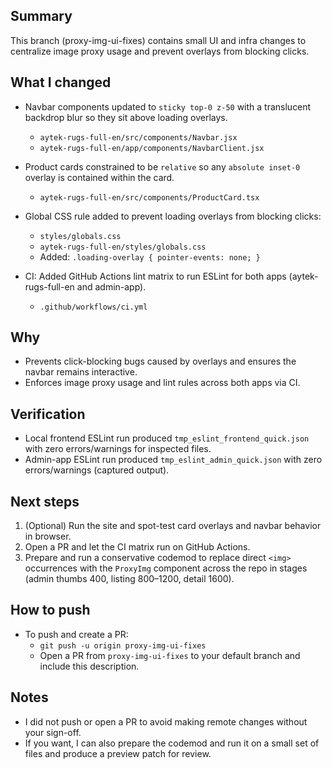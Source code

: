 Summary
-------
This branch (proxy-img-ui-fixes) contains small UI and infra changes to centralize image proxy usage and prevent overlays from blocking clicks.

What I changed
--------------
- Navbar components updated to `sticky top-0 z-50` with a translucent backdrop blur so they sit above loading overlays.
  - `aytek-rugs-full-en/src/components/Navbar.jsx`
  - `aytek-rugs-full-en/app/components/NavbarClient.jsx`

- Product cards constrained to be `relative` so any `absolute inset-0` overlay is contained within the card.
  - `aytek-rugs-full-en/src/components/ProductCard.tsx`

- Global CSS rule added to prevent loading overlays from blocking clicks:
  - `styles/globals.css`
  - `aytek-rugs-full-en/styles/globals.css`
  - Added: `.loading-overlay { pointer-events: none; }`

- CI: Added GitHub Actions lint matrix to run ESLint for both apps (aytek-rugs-full-en and admin-app).
  - `.github/workflows/ci.yml`

Why
---
- Prevents click-blocking bugs caused by overlays and ensures the navbar remains interactive.
- Enforces image proxy usage and lint rules across both apps via CI.

Verification
------------
- Local frontend ESLint run produced `tmp_eslint_frontend_quick.json` with zero errors/warnings for inspected files.
- Admin-app ESLint run produced `tmp_eslint_admin_quick.json` with zero errors/warnings (captured output).

Next steps
----------
1. (Optional) Run the site and spot-test card overlays and navbar behavior in browser.
2. Open a PR and let the CI matrix run on GitHub Actions.
3. Prepare and run a conservative codemod to replace direct `<img>` occurrences with the `ProxyImg` component across the repo in stages (admin thumbs 400, listing 800–1200, detail 1600).

How to push
-----------
- To push and create a PR:
  - `git push -u origin proxy-img-ui-fixes`
  - Open a PR from `proxy-img-ui-fixes` to your default branch and include this description.

Notes
-----
- I did not push or open a PR to avoid making remote changes without your sign-off.
- If you want, I can also prepare the codemod and run it on a small set of files and produce a preview patch for review.
